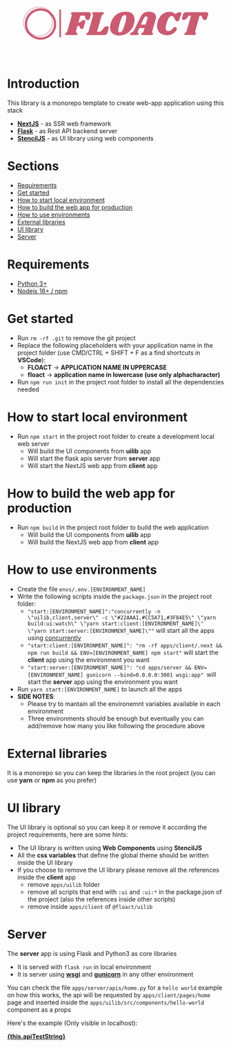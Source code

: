 <a href="https://github.com/Flowrome/floact">
<svg width="100%" height="100%" viewBox="0 0 2500 834" version="1.1" xmlns="http://www.w3.org/2000/svg" fill-rule="evenodd" clip-rule="evenodd" stroke-linejoin="round" stroke-miterlimit="2">
<g>
<g id="o-0">
<path d="M618.08,264.697c-0,-5.139 -4.171,-9.306 -9.309,-9.306c-5.137,-0 -9.308,4.167 -9.308,9.306l-0,303.942c-0,5.133 4.171,9.306 9.308,9.306c5.138,0 9.309,-4.173 9.309,-9.306l-0,-303.942Z" fill="#cc5a71" />
</g>
<g id="text-0">
<path d="M932.091,289.348c9.713,0 17.271,2.1 22.679,6.3c5.355,4.2 8.03,9.975 8.03,17.325c-0,3.671 -0.525,7.217 -1.575,10.63l-10.238,36.612c-1.833,6.825 -4.854,11.679 -9.054,14.567c-4.2,2.887 -9.708,4.333 -16.533,4.333c-6.563,0 -11.813,-1.392 -15.75,-4.175c-3.938,-2.729 -6.825,-7.246 -8.659,-13.542l-6.3,-22.441c-1.05,-3.938 -2.362,-6.563 -3.937,-7.875c-1.575,-1.313 -4.854,-1.967 -9.842,-1.967l-39.371,-0l-22.046,77.95l7.48,-0c3.675,-0 6.904,-0.525 9.683,-1.575c2.729,-1.05 5.671,-3.017 8.821,-5.904l12.204,-10.238c4.462,-3.937 8.479,-6.771 12.046,-8.504c3.516,-1.679 7.246,-2.517 11.183,-2.517c4.988,0 9.133,1.442 12.438,4.33c3.258,2.887 4.883,6.954 4.883,12.204c-0,2.1 -0.392,4.591 -1.179,7.479l-17.325,59.842c-3.938,12.862 -11.021,19.291 -21.259,19.291c-8.4,0 -14.962,-4.329 -19.687,-12.991l-7.083,-13.384c-1.838,-3.675 -3.546,-6.037 -5.121,-7.087c-1.575,-1.05 -3.938,-1.575 -7.084,-1.575l-11.42,-0l-16.534,58.662c-0.525,1.575 -0.787,3.671 -0.787,6.296c-0,3.675 0.866,6.696 2.6,9.059c1.679,2.362 4.225,4.854 7.637,7.479c2.888,2.362 4.854,4.279 5.904,5.745c1.05,1.421 1.575,3.18 1.575,5.28c0,4.72 -2.1,8.004 -6.3,9.841c-4.2,1.838 -10.366,2.754 -18.504,2.754l-98.816,0c-6.825,0 -11.942,-1.258 -15.355,-3.779c-3.412,-2.466 -4.595,-5.933 -3.545,-10.391c0.525,-2.363 1.495,-4.28 2.916,-5.75c1.467,-1.417 3.646,-3.046 6.534,-4.884c4.462,-2.625 8.004,-5.379 10.629,-8.266c2.625,-2.888 4.725,-7.35 6.3,-13.384l48.425,-169.687c1.05,-3.413 1.575,-6.559 1.575,-9.446c-0,-3.15 -0.446,-5.775 -1.338,-7.875c-0.946,-2.1 -2.337,-4.329 -4.175,-6.692c-2.362,-3.412 -3.541,-6.171 -3.541,-8.271c-0,-0.787 0.262,-2.229 0.787,-4.329c1.05,-3.412 3.413,-5.825 7.088,-7.246c3.67,-1.466 9.054,-2.204 16.141,-2.204l174.8,0Zm213.384,160.629c7.35,0 12.916,1.496 16.695,4.488c3.83,3.046 5.746,7.325 5.746,12.837c0,2.363 -0.391,4.988 -1.179,7.875l-12.992,46.063c-3.412,11.283 -8.216,19.158 -14.412,23.621c-6.142,4.462 -15.246,6.691 -27.321,6.691l-185.037,0c-5.513,0 -9.792,-0.916 -12.838,-2.754c-2.992,-1.837 -4.487,-4.333 -4.487,-7.483c-0,-1.571 0.395,-3.279 1.183,-5.117c0.787,-2.1 2.1,-3.883 3.937,-5.354c1.838,-1.417 3.805,-2.783 5.905,-4.096c4.2,-2.625 7.612,-5.3 10.237,-8.029c2.625,-2.783 4.854,-7.325 6.692,-13.621l48.029,-169.687c1.05,-3.413 1.575,-6.692 1.575,-9.842c-0,-2.887 -0.471,-5.329 -1.417,-7.321c-0.891,-1.941 -2.125,-4.225 -3.7,-6.85c-2.362,-3.412 -3.541,-6.171 -3.541,-8.271c-0,-0.787 0.262,-2.229 0.787,-4.329c1.05,-3.412 3.333,-5.825 6.85,-7.246c3.567,-1.466 9.029,-2.204 16.375,-2.204l92.521,0c5.512,0 9.762,0.842 12.754,2.521c3.046,1.733 4.567,4.175 4.567,7.325c-0,1.308 -0.392,3.017 -1.179,5.117c-0.788,1.837 -1.917,3.462 -3.388,4.879c-1.417,1.471 -2.729,2.521 -3.933,3.15c-1.159,0.683 -1.996,1.287 -2.521,1.812c-4.2,2.363 -7.613,4.988 -10.238,7.875c-2.625,2.888 -4.854,7.35 -6.691,13.384l-50.788,178.346l24.409,-0c6.037,-0 11.208,-1.05 15.512,-3.15c4.358,-2.1 8.896,-6.034 13.621,-11.809l27.167,-32.283c4.987,-5.775 9.762,-9.975 14.329,-12.6c4.621,-2.625 10.212,-3.938 16.771,-3.938Zm214.566,-166.533c33.071,0 58.925,7.796 77.559,23.388c18.583,15.641 27.875,38.162 27.875,67.558c-0,13.908 -2.075,28.871 -6.221,44.879c-7.875,29.396 -20.079,54.333 -36.613,74.804c-16.537,20.471 -36.221,35.959 -59.054,46.455c-22.837,10.5 -47.637,15.75 -74.412,15.75c-32.809,-0 -58.53,-7.821 -77.163,-23.463c-18.687,-15.592 -28.033,-38.088 -28.033,-67.483c-0,-13.384 2.258,-28.738 6.775,-46.063c7.608,-29.133 19.604,-53.883 35.983,-74.25c16.429,-20.317 35.983,-35.671 58.658,-46.062c22.73,-10.342 47.613,-15.513 74.646,-15.513Zm-7.087,38.583c-7.871,0 -14.984,3.15 -21.338,9.45c-6.246,6.296 -12.466,16.588 -18.662,30.863c-6.142,14.333 -12.754,34.225 -19.842,59.687c-10.496,36.746 -15.746,62.071 -15.746,75.984c0,8.137 1.442,14.041 4.329,17.716c2.888,3.676 7.48,5.513 13.78,5.513c7.875,-0 14.962,-3.229 21.262,-9.688c6.296,-6.404 12.467,-16.691 18.5,-30.866c6.038,-14.171 12.704,-33.725 20,-58.659c10.292,-36.22 15.433,-61.679 15.433,-76.379c0,-8.4 -1.441,-14.433 -4.329,-18.108c-2.887,-3.675 -7.35,-5.513 -13.387,-5.513Zm355.433,49.213l-38.583,133.858c-1.05,3.409 -1.575,6.821 -1.575,10.234c-0,2.887 0.396,5.304 1.183,7.245c0.788,1.996 1.654,3.571 2.596,4.725c0.892,1.205 1.471,2.071 1.733,2.596c2.625,2.625 3.938,5.25 3.938,7.875c-0,0.525 -0.263,1.838 -0.788,3.938c-1.05,3.675 -3.333,6.221 -6.85,7.637c-3.571,1.471 -9.029,2.204 -16.379,2.204l-93.304,0c-5.513,0 -9.767,-0.916 -12.758,-2.754c-3.046,-1.837 -4.567,-4.333 -4.567,-7.483c-0,-1.571 0.396,-3.279 1.183,-5.117c0.788,-2.1 1.913,-3.754 3.384,-4.958c1.416,-1.158 3.437,-2.521 6.062,-4.096c4.2,-2.362 7.613,-4.987 10.238,-7.875c2.625,-2.887 4.854,-7.612 6.691,-14.171l10.238,-33.858l-61.417,-0l-10.629,22.437c-4.463,9.713 -6.696,17.325 -6.696,22.838c0,3.15 0.525,5.696 1.575,7.637c1.05,1.996 2.625,4.042 4.725,6.142c1.838,2.1 3.096,3.883 3.779,5.354c0.629,1.417 0.684,3.309 0.159,5.667c-1.05,3.937 -3.2,6.617 -6.459,8.033c-3.304,1.471 -8.5,2.204 -15.587,2.204l-58.663,0c-6.037,0 -10.629,-1.129 -13.779,-3.383c-3.15,-2.208 -4.725,-5.146 -4.725,-8.821c0,-4.2 1.525,-7.558 4.567,-10.079c2.991,-2.467 7.508,-5.146 13.546,-8.029c7.87,-3.938 14.17,-7.825 18.895,-11.654c4.725,-3.779 8.792,-9.084 12.205,-15.909l70.079,-145.275c10.762,-22.57 23.437,-38.895 38.029,-48.975c14.542,-10.129 33.754,-15.195 57.637,-15.195c26.775,-0 47.509,5.433 62.209,16.3c14.696,10.916 22.046,26.087 22.046,45.512c-0,8.133 -1.313,16.533 -3.938,25.196Zm-170.867,60.629l55.121,0l20.863,-69.292c1.05,-3.15 1.575,-6.429 1.575,-9.841c-0,-4.988 -1.363,-8.742 -4.092,-11.263c-2.783,-2.466 -6.667,-3.7 -11.654,-3.7c-6.3,0 -11.679,1.838 -16.142,5.513c-4.462,3.675 -8.925,10.237 -13.387,19.687l-32.284,68.896Zm303.542,122.046c-22.046,-0 -41.862,-4.067 -59.446,-12.204c-17.587,-8.138 -31.55,-20.159 -41.891,-36.063c-10.392,-15.854 -15.592,-35.066 -15.592,-57.637c-0,-15.75 2.758,-32.809 8.271,-51.184c12.071,-39.366 30.312,-67.791 54.721,-85.275c24.412,-17.425 50.525,-26.141 78.35,-26.141c14.958,-0 28.212,2.233 39.762,6.696c11.546,4.462 22.179,10.891 31.888,19.291l10.629,-8.271c7.087,-5.508 13.071,-9.316 17.954,-11.416c4.829,-2.1 10.262,-3.15 16.3,-3.15c6.562,-0 11.812,1.446 15.746,4.333c3.937,2.888 5.908,7.083 5.908,12.596c0,2.887 -0.525,5.775 -1.575,8.662l-22.05,61.417c-2.358,7.088 -5.167,12.075 -8.425,14.963c-3.304,2.887 -8.242,4.329 -14.8,4.329c-6.825,-0 -12.392,-2.442 -16.696,-7.321c-4.354,-4.829 -9.287,-13.15 -14.8,-24.963c-6.3,-12.337 -11.416,-20.47 -15.354,-24.408c-3.937,-3.937 -9.712,-5.908 -17.325,-5.908c-10.758,-0 -21.129,6.616 -31.1,19.846c-9.975,13.279 -19.029,33.175 -27.167,59.683c-6.825,22.308 -10.237,40.946 -10.237,55.904c-0,13.125 2.496,22.888 7.483,29.292c4.984,6.458 11.679,9.687 20.075,9.687c12.338,0 22.521,-2.758 30.554,-8.271c7.98,-5.512 16.167,-12.991 24.567,-22.441c5.25,-5.771 9.525,-10.05 12.833,-12.834c3.255,-2.729 6.721,-4.091 10.396,-4.091c4.721,-0 9.709,2.358 14.959,7.083c5.25,4.725 7.741,9.45 7.479,14.175c0.262,5.775 -4.384,14.696 -13.938,26.771c-9.604,12.075 -22.858,22.887 -39.762,32.442c-16.954,9.604 -36.192,14.408 -57.717,14.408Zm450.788,-264.567c14.433,0 21.654,5.909 21.654,17.717c-0,3.675 -0.788,8.271 -2.363,13.779l-9.45,31.892c-2.887,9.712 -6.429,16.533 -10.629,20.471c-4.2,3.937 -10.237,5.908 -18.112,5.908c-6.559,-0 -11.625,-1.708 -15.196,-5.121c-3.517,-3.412 -6.85,-8.792 -10,-16.142l-6.692,-16.141c-2.1,-4.988 -4.333,-8.4 -6.692,-10.234c-2.362,-1.837 -6.037,-2.758 -11.025,-2.758l-9.054,0l-50,175.983c-0.787,3.413 -1.183,6.43 -1.183,9.055c-0,3.15 0.446,5.775 1.342,7.875c0.941,2.1 2.333,4.329 4.17,6.691c2.363,3.675 3.542,6.696 3.542,9.059c0,0.525 -0.262,1.837 -0.783,3.933c-1.313,3.412 -3.888,5.908 -7.717,7.483c-3.783,1.575 -9.212,2.363 -16.3,2.363l-92.521,-0c-5.512,-0 -9.787,-0.921 -12.833,-2.759c-2.992,-1.837 -4.488,-4.462 -4.488,-7.875c0,-1.57 0.392,-3.145 1.18,-4.72c1.05,-2.363 2.283,-4.15 3.7,-5.355c1.47,-1.158 3.65,-2.654 6.537,-4.491c3.938,-2.359 7.217,-4.984 9.842,-7.871c2.625,-2.888 4.854,-7.35 6.691,-13.388l49.609,-175.983l-9.054,0c-5.775,0 -10.5,0.921 -14.175,2.758c-3.675,1.834 -7.613,5.246 -11.813,10.234l-12.992,16.141c-6.037,7.088 -11.887,12.388 -17.558,15.905c-5.617,3.57 -11.704,5.358 -18.267,5.358c-6.037,-0 -10.762,-1.575 -14.175,-4.725c-3.412,-3.15 -5.116,-7.483 -5.116,-12.992c-0,-2.625 0.391,-5.512 1.179,-8.662l10.237,-35.829c2.1,-7.346 4.463,-12.938 7.088,-16.771c2.625,-3.779 6.35,-6.534 11.179,-8.267c4.883,-1.679 11.788,-2.521 20.708,-2.521l229.53,0Z" fill="#cc5a71" fill-rule="nonzero" />
</g>
<g>
<path d="M563.554,425.047c-0,-53.925 -23.846,-102.354 -61.508,-135.4c-33.042,-37.662 -81.475,-61.508 -135.396,-61.508c-99.334,0 -180.15,80.817 -180.15,180.15c-0,53.908 23.837,102.333 61.487,135.375c33.046,37.675 81.484,61.529 135.421,61.529c0.35,0 0.696,-0.025 1.046,-0.025c0.35,0 0.696,0.025 1.046,0.025c98.337,0 178.054,-79.716 178.054,-178.054c-0,-0.35 -0.025,-0.696 -0.025,-1.046c-0,-0.35 0.025,-0.696 0.025,-1.046Zm-306.554,89.534c-17.784,-25.046 -28.363,-55.55 -28.579,-88.488c0.566,-85.929 70.1,-155.466 156.033,-156.033c32.937,0.217 63.446,10.796 88.487,28.579c28.709,27.842 46.625,66.742 46.625,109.65c0,84.317 -68.6,152.917 -152.916,152.917c-42.909,-0 -81.809,-17.917 -109.65,-46.625Zm-66.313,-106.292c0,-97.025 78.938,-175.962 175.963,-175.962c41.3,-0 79.287,14.337 109.346,38.254c-27.08,-16.292 -58.755,-25.684 -92.588,-25.684c-99.333,0 -180.15,80.817 -180.15,180.15c0,33.825 9.388,65.492 25.671,92.567c-23.908,-30.05 -38.242,-68.033 -38.242,-109.325Zm192.721,171.767c-42.233,-0 -80.554,-16.988 -108.529,-44.471c25.862,18.725 57.575,29.808 91.771,29.808c86.629,0 157.104,-70.475 157.104,-157.104c-0,-34.196 -11.083,-65.908 -29.808,-91.771c27.483,27.975 44.47,66.296 44.47,108.529c0,85.471 -69.537,155.009 -155.008,155.009Z" fill="#cc5a71" fill-rule="nonzero" />
</g>
</g>
</svg>
</a>

# Introduction

This library is a monorepo template to create web-app application using this stack

- **[NextJS](https://nextjs.org/)** - as SSR web framework
- **[Flask](https://flask.palletsprojects.com/en/2.2.x/)** - as Rest API backend server
- **[StencilJS](https://stenciljs.com/)** - as UI library using web components

# Sections

- [Requirements](#requirements)
- [Get started](#get-started)
- [How to start local environment](#how-to-start-local-environment)
- [How to build the web app for production](#how-to-build-the-web-app-for-production)
- [How to use environments](#how-to-use-environments)
- [External libraries](#external-libraries)
- [UI library](#ui-library)
- [Server](#server)

<div id="requirements"></div>

# Requirements

- [Python 3+](https://www.python.org/downloads/)
- [Nodejs 16+ / npm](https://nodejs.org/en/)

<div id="get-started"></div>

# Get started

- Run `rm -rf .git` to remove the git project
- Replace the following placeholders with your application name in the project folder (use CMD/CTRL + SHIFT + F as a find shortcuts in **VSCode**):
  - **FLOACT** -> **APPLICATION NAME IN UPPERCASE**
  - **floact** -> **application name in lowercase (use only alphacharacter)**
- Run `npm run init` in the project root folder to install all the dependencies needed

<div id="how-to-start-local-environemt"></div>

# How to start local environment

- Run `npm start` in the project root folder to create a development local web server
  - Will build the UI components from **uilib** app
  - Will start the flask apis server from **server** app
  - Will start the NextJS web app from **client** app

<div id="how-to-build-the-web-app-for-production"></div>

# How to build the web app for production

- Run `npm build` in the project root folder to build the web application
  - Will build the UI components from **uilib** app
  - Will build the NextJS web app from **client** app

<div id="how-to-use-environments"></div>

# How to use environments

- Create the file `envs/.env.[ENVIRONMENT_NAME]`
- Write the following scripts inside the `package.json` in the project root folder:
  - `"start:[ENVIRONMENT_NAME]":"concurrently -n \"uilib,client,server\" -c \"#22AAA1,#CC5A71,#3F84E5\" \"yarn build:ui:watch\" \"yarn start:client:[ENVIRONMENT_NAME]\" \"yarn start:server:[ENVIRONMENT_NAME]\""` will start all the apps using [concurrently](https://www.npmjs.com/package/concurrently)
  - `"start:client:[ENVIRONMENT_NAME]": "rm -rf apps/client/.next && npm run build && ENV=[ENVIRONMENT_NAME] npm start"` will start the **client** app using the environment you want
  - `"start:server:[ENVIRONMENT_NAME]": "cd apps/server && ENV=[ENVIRONMENT_NAME] gunicorn --bind=0.0.0.0:3001 wsgi:app" `will start the **server** app using the environment you want
- Run `yarn start:[ENVIRONMENT_NAME]` to launch all the apps
- **SIDE NOTES**:
  - Please try to mantain all the environemnt variables available in each environment
  - Three environments should be enough but eventually you can add/remove how many you like following the procedure above

<div id="external-libraries"></div>

# External libraries

It is a monorepo so you can keep the libraries in the root project (you can use **yarn** or **npm** as you prefer)

<div id="ui-library"></div>

# UI library

The UI library is optional so you can keep it or remove it according the project requirements, here are some hints:

- The UI library is written using **Web Components** using **StencilJS**
- All the **css variables** that define the global theme should be written inside the UI library
- If you choose to remove the UI library please remove all the references inside the **client** app
  - remove `apps/uilib` folder
  - remove all scripts that end with `:ui` and `:ui:*` in the package.json of the project (also the references inside other scripts)
  - remove inside `apps/client` of `@floact/uilib`

<div id="server"></div>

# Server

The **server** app is using Flask and Python3 as core libraries

- It is served with `flask run` in local environment
- It is server using **[wsgi](https://flask.palletsprojects.com/en/2.2.x/deploying/)** and **[gunicorn](https://gunicorn.org/)** in any other environment

You can check the file `apps/server/apis/home.py` for a `hello world` example on how this works, the api will be requested by `apps/client/pages/home` page and inserted inside the `apps/uilib/src/components/hello-world` component as a props

Here's the example (Only visible in localhost):

**[{this.apiTestString}](http://localhost:3001/api/home/)**
